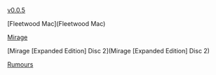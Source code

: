 [v0.0.5](https://github.com/littleflute/Fleetwood-Mac/edit/master/README.md)

[Fleetwood Mac](Fleetwood Mac)

[Mirage](Mirage)

[Mirage [Expanded Edition] Disc 2](Mirage [Expanded Edition] Disc 2)

[Rumours](Rumours)


